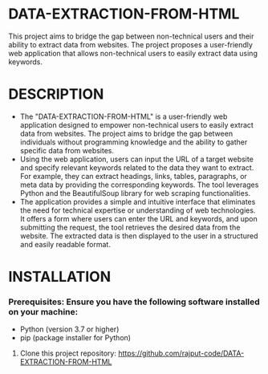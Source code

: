 # DATA-EXTRACTION-FROM-HTML
This project aims to bridge the gap between non-technical users and their ability to extract data from websites. The project proposes a user-friendly web application that allows non-technical users to easily extract data using keywords.
# DESCRIPTION
* The "DATA-EXTRACTION-FROM-HTML" is a user-friendly web application designed to empower non-technical users to easily extract data from websites. The project aims to bridge the gap between individuals without programming knowledge and the ability to gather specific data from websites.
* Using the web application, users can input the URL of a target website and specify relevant keywords related to the data they want to extract. For example, they can extract headings, links, tables, paragraphs, or meta data by providing the corresponding keywords. The tool leverages Python and the BeautifulSoup library for web scraping functionalities.
* The application provides a simple and intuitive interface that eliminates the need for technical expertise or understanding of web technologies. It offers a form where users can enter the URL and keywords, and upon submitting the request, the tool retrieves the desired data from the website. The extracted data is then displayed to the user in a structured and easily readable format.

# INSTALLATION
### Prerequisites: Ensure you have the following software installed on your machine:
* Python (version 3.7 or higher)
* pip (package installer for Python)
  
1. Clone this project repository: https://github.com/rajput-code/DATA-EXTRACTION-FROM-HTML
